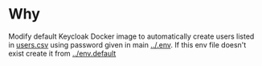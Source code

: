 <!--
SPDX-FileCopyrightText: 2025 ICRC

SPDX-License-Identifier: BSD-3-Clause
-->

# Why
Modify default Keycloak Docker image to automatically create users listed in [users.csv](users.csv) using password given in main [../.env](../.env). If this env file doesn't exist create it from  [../env.default](../env.default)
